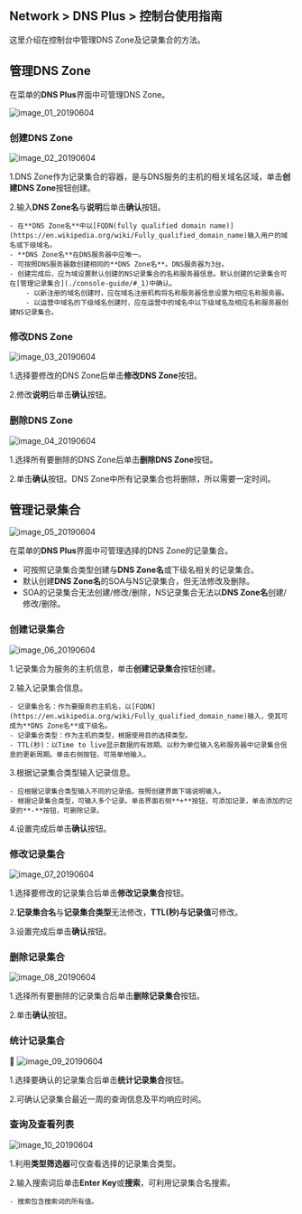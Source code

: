 ## Network > DNS Plus > 控制台使用指南

这里介绍在控制台中管理DNS Zone及记录集合的方法。

## 管理DNS Zone

在菜单的**DNS Plus**界面中可管理DNS Zone。

![image_01_20190604](https://static.toastoven.net/prod_dnsplus/image_01_20190604.png)

### 创建DNS Zone

![image_02_20190604](https://static.toastoven.net/prod_dnsplus/image_02_20190604.png)

1.DNS Zone作为记录集合的容器，是与DNS服务的主机的相关域名区域，单击**创建DNS Zone**按钮创建。

2.输入**DNS Zone名**与**说明**后单击**确认**按钮。  

	- 在**DNS Zone名**中以[FQDN(fully qualified domain name)](https://en.wikipedia.org/wiki/Fully_qualified_domain_name)输入用户的域名或下级域名。
	- **DNS Zone名**在DNS服务器中应唯一。
	- 可按照DNS服务器数创建相同的**DNS Zone名**。DNS服务器为3台。
	- 创建完成后，应为域设置默认创建的NS记录集合的名称服务器信息。默认创建的记录集合可在[管理记录集合](./console-guide/#_1)中确认。
		- 以新注册的域名创建时，应在域名注册机构将名称服务器信息设置为相应名称服务器。
		- 以运营中域名的下级域名创建时，应在运营中的域名中以下级域名及相应名称服务器创建NS记录集合。

### 修改DNS Zone

![image_03_20190604](https://static.toastoven.net/prod_dnsplus/image_03_20190604.png)

1.选择要修改的DNS Zone后单击**修改DNS Zone**按钮。

2.修改**说明**后单击**确认**按钮。

### 删除DNS Zone

![image_04_20190604](https://static.toastoven.net/prod_dnsplus/image_04_20190604.png)

1.选择所有要删除的DNS Zone后单击**删除DNS Zone**按钮。

2.单击**确认**按钮。DNS Zone中所有记录集合也将删除，所以需要一定时间。

## 管理记录集合

![image_05_20190604](https://static.toastoven.net/prod_dnsplus/image_05_20190604.png)

在菜单的**DNS Plus**界面中可管理选择的DNS Zone的记录集合。

- 可按照记录集合类型创建与**DNS Zone名**或下级名相关的记录集合。
- 默认创建**DNS Zone名**的SOA与NS记录集合，但无法修改及删除。
- SOA的记录集合无法创建/修改/删除，NS记录集合无法以**DNS Zone名**创建/修改/删除。


### 创建记录集合

![image_06_20190604](https://static.toastoven.net/prod_dnsplus/image_06_20190604.png)

1.记录集合为服务的主机信息，单击**创建记录集合**按钮创建。

2.输入记录集合信息。

	- 记录集合名：作为要服务的主机名，以[FQDN](https://en.wikipedia.org/wiki/Fully_qualified_domain_name)输入，使其可成为**DNS Zone名**或下级名。
	- 记录集合类型：作为主机的类型，根据使用目的选择类型。
	- TTL(秒)：以Time to live显示数据的有效期。以秒为单位输入名称服务器中记录集合信息的更新周期。单击右侧按钮，可简单地输入。

3.根据记录集合类型输入记录信息。

	- 应根据记录集合类型输入不同的记录值。按照创建界面下端说明输入。
	- 根据记录集合类型，可输入多个记录。单击界面右侧**+**按钮，可添加记录，单击添加的记录的**-**按钮，可删除记录。

4.设置完成后单击**确认**按钮。

### 修改记录集合

![image_07_20190604](https://static.toastoven.net/prod_dnsplus/image_07_20190604.png)

1.选择要修改的记录集合后单击**修改记录集合**按钮。

2.**记录集合名**与**记录集合类型**无法修改，**TTL(秒)**与**记录值**可修改。

3.设置完成后单击**确认**按钮。

### 删除记录集合

![image_08_20190604](https://static.toastoven.net/prod_dnsplus/image_08_20190604.png)

1.选择所有要删除的记录集合后单击**删除记录集合**按钮。

2.单击**确认**按钮。

### 统计记录集合

![image_09_20190604](https://static.toastoven.net/prod_dnsplus/image_09_20190604.png)

1.选择要确认的记录集合后单击**统计记录集合**按钮。

2.可确认记录集合最近一周的查询信息及平均响应时间。


### 查询及查看列表

![image_10_20190604](https://static.toastoven.net/prod_dnsplus/image_10_20190604.png)

1.利用**类型筛选器**可仅查看选择的记录集合类型。

2.输入搜索词后单击**Enter Key**或**搜索**，可利用记录集合名搜索。  

	- 搜索包含搜索词的所有值。
